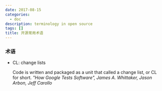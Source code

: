 ```yaml
---
date: 2017-08-15
categories:
  - doc
description: terminology in open source
tags: []
title: 开源常用术语
---
```




### 术语

* CL: change lists
  
  Code is written and packaged as a unit that called a change list, or CL for short.   *"How Google Tests Software", James A. Whittaker, Jason Arbon, Jeff Carollo*
